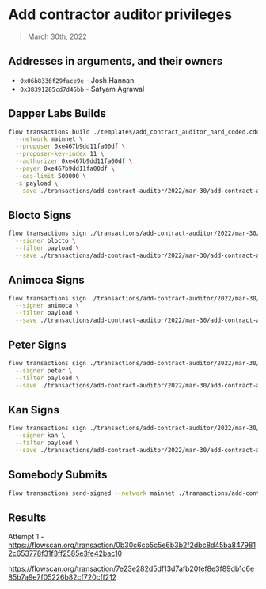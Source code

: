 # Add contractor auditor privileges

> March 30th, 2022

## Addresses in arguments, and their owners

- `0x06b8336f29face9e` - Josh Hannan
- `0x38391285cd7d45bb` - Satyam Agrawal

## Dapper Labs Builds

```sh
flow transactions build ./templates/add_contract_auditor_hard_coded.cdc \
  --network mainnet \
  --proposer 0xe467b9dd11fa00df \
  --proposer-key-index 11 \
  --authorizer 0xe467b9dd11fa00df \
  --payer 0xe467b9dd11fa00df \
  --gas-limit 500000 \
  -x payload \
  --save ./transactions/add-contract-auditor/2022/mar-30/add-contract-auditor-mar-30-unsigned.rlp
```

## Blocto Signs

```sh
flow transactions sign ./transactions/add-contract-auditor/2022/mar-30/add-contract-auditor-mar-30-unsigned.rlp \
  --signer blocto \
  --filter payload \
  --save ./transactions/add-contract-auditor/2022/mar-30/add-contract-auditor-mar-30-sig-1.rlp
```

## Animoca Signs

```sh
flow transactions sign ./transactions/add-contract-auditor/2022/mar-30/add-contract-auditor-mar-30-sig-1.rlp \
  --signer animoca \
  --filter payload \
  --save ./transactions/add-contract-auditor/2022/mar-30/add-contract-auditor-mar-30-sig-2.rlp
```

## Peter Signs

```sh
flow transactions sign ./transactions/add-contract-auditor/2022/mar-30/add-contract-auditor-mar-30-sig-2.rlp \
  --signer peter \
  --filter payload \
  --save ./transactions/add-contract-auditor/2022/mar-30/add-contract-auditor-mar-30-sig-3.rlp
```

## Kan Signs

```sh
flow transactions sign ./transactions/add-contract-auditor/2022/mar-30/add-contract-auditor-mar-30-sig-3.rlp \
  --signer kan \
  --filter payload \
  --save ./transactions/add-contract-auditor/2022/mar-30/add-contract-auditor-mar-30-sig-complete.rlp
```


## Somebody Submits

```sh
flow transactions send-signed --network mainnet ./transactions/add-contract-auditor/2022/mar-30/add-contract-auditor-mar-30-sig-complete.rlp
```

## Results

Attempt 1 - https://flowscan.org/transaction/0b30c6cb5c5e6b3b2f2dbc8d45ba8479812c653778f31f3ff2585e3fe42bac10

https://flowscan.org/transaction/7e23e282d5df13d7afb20fef8e3f89db1c6e85b7a9e7f05226b82cf720cff212

